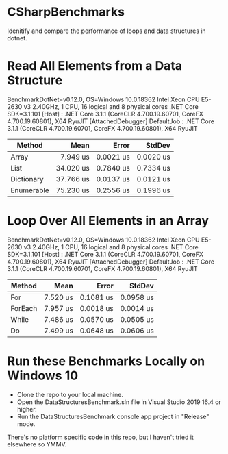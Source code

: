 # CSharpBenchmarks
 Idenitify and compare the performance of loops and data structures in dotnet.

# Read All Elements from a Data Structure
BenchmarkDotNet=v0.12.0, OS=Windows 10.0.18362
Intel Xeon CPU E5-2630 v3 2.40GHz, 1 CPU, 16 logical and 8 physical cores
.NET Core SDK=3.1.101
  [Host]     : .NET Core 3.1.1 (CoreCLR 4.700.19.60701, CoreFX 4.700.19.60801), X64 RyuJIT  [AttachedDebugger]
  DefaultJob : .NET Core 3.1.1 (CoreCLR 4.700.19.60701, CoreFX 4.700.19.60801), X64 RyuJIT


|     Method |      Mean |     Error |    StdDev |
|----------- |----------:|----------:|----------:|
|      Array |  7.949 us | 0.0021 us | 0.0020 us |
|       List | 34.020 us | 0.7840 us | 0.7334 us |
| Dictionary | 37.766 us | 0.0137 us | 0.0121 us |
| Enumerable | 75.230 us | 0.2556 us | 0.1996 us |

# Loop Over All Elements in an Array
BenchmarkDotNet=v0.12.0, OS=Windows 10.0.18362
Intel Xeon CPU E5-2630 v3 2.40GHz, 1 CPU, 16 logical and 8 physical cores
.NET Core SDK=3.1.101
  [Host]     : .NET Core 3.1.1 (CoreCLR 4.700.19.60701, CoreFX 4.700.19.60801), X64 RyuJIT  [AttachedDebugger]
  DefaultJob : .NET Core 3.1.1 (CoreCLR 4.700.19.60701, CoreFX 4.700.19.60801), X64 RyuJIT


|  Method |     Mean |     Error |    StdDev |
|-------- |---------:|----------:|----------:|
|     For | 7.520 us | 0.1081 us | 0.0958 us |
| ForEach | 7.957 us | 0.0018 us | 0.0014 us |
|   While | 7.486 us | 0.0570 us | 0.0505 us |
|      Do | 7.499 us | 0.0648 us | 0.0606 us |

# Run these Benchmarks Locally on Windows 10
* Clone the repo to your local machine.
* Open the DataStructuresBenchmark.sln file in Visual Studio 2019 16.4 or higher.
* Run the DataStructuresBenchmark console app project in "Release" mode.

There's no platform specific code in this repo, but I haven't tried it elsewhere so YMMV.
